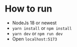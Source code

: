 # How to run

- NodeJs 18 or newest
- `yarn install` or `npm install`
- `yarn dev` or `npm run dev`
- Open `localhost:5173`
